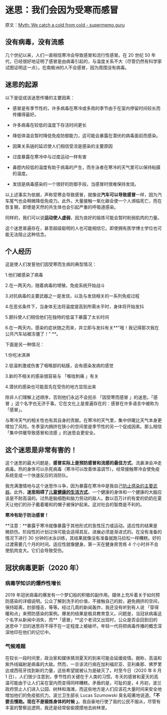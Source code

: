 # 迷思：我们会因为受寒而感冒

原文：[Myth: We catch a cold from cold - supermemo.guru](https://supermemo.guru/wiki/Myth:_We_catch_a_cold_from_cold)

## 没有病毒，没有流感

几个世纪以来，人们一直相信寒冷会导致感冒和流行性感冒。在 20 世纪 50 年代，已经很好地证明了感冒是由病毒引起的，与温度关系不大（尽管仍然有科学家试图证明这一点）。在南极洲的人不会感冒，因为周围没有病毒。

## 迷思的起源

以下是促成该迷思传播的主要因素：

- 感冒是有季节性的，许多病毒在寒冷或多雨的季节由于在室内停留时间较长而传播得最好。

- 许多病毒在较低的温度下存活时间更长

- 降低体温会暂时降低免疫防御能力，这可能会暴露在潜伏的病毒面前而感染。

- 因果关系链的延迟使人们相信受凉是感染的主要原因

- 过度暴露在寒冷中与过度运动一样有害

- 鼻腔内较低的温度有助于病毒的产生，而冬泳者在寒冷的天气里可以保持粘膜的温度。

- 发烧是病毒感染的一个很好的防御手段，当感冒时很难保持发烧。

以上述事实为依据，声称受寒会导致感冒，就像说**汽车可以导致感冒**一样，因为汽车尾气也会稍微降低免疫力。此外，大量接触一氧化碳会使一个人濒临死亡，而在恢复期，即使是天然的共生体也会引起严重的呼吸道感染。

同样的，我们可以说**运动使人虚弱**，因为良好的锻炼可能会暂时削弱肌肉的力量。

这个迷思普遍存在，甚至超级聪明的人也可能相信它。即使拥有医学博士学位也可能无法阻止这种信念。

## 个人经历

这是使人们发誓他们因受寒而生病的典型情况：

1.他们被感染了病毒

2.在一两天内，随着病毒的增殖，免疫系统开始战斗

3.对抗病毒的主要武器之一是发烧，以及与发烧相关的一系列免疫过程

4.在恶劣条件下，当身体无法将温度提高到所需水平时，身体将开始发抖

5.颤抖使人们相信他们在独特的低温下暴露了太长时间

6.在一两天内，感染的症状随之而来，并立即与发抖有关**"哦！我记得那次我在公共汽车站被冻僵了！" **。

下面是另一种情况：

1.你吃冰淇淋

2.低温刺激或伤害了咽喉部的粘膜，会有感染发病的感觉

3.新的不相关的感染很容易与 「喉咙刺痛 」有关

4.潜伏的感染也可能首先在受伤的地方显现出来

除非人们理解上述顺序，否则他们永远不会扼杀 「因受寒而感冒 」的迷思。「感冒 」这个名字也无济于事。它在文化上是普遍存在的：感冒在许多语言中被称为 「感冒」。

与寒冷天气的相关性也有其自身的贡献。在寒冷的天气里，集中供暖比天气本身更增加了风险。冬季室内拥挤在狭小的空间里是季节性的另一个促成因素。那么相信 「集中供暖导致感冒和流感 」的迷思会更安全。

## 这个迷思是非常有害的！

这个迷思的最大问题是，**感冒实际上是预防感冒和流感的最佳方式**。流鼻涕会冲走病毒。热的身体可以杀死病毒（寒冷可以改善体温调节）。经常接触寒冷会使免疫系统变成一个快速反应的消防队。

我充满激情地与这个迷思作斗争，因为暴露在寒冷中是我自己[防止感染的主要武器](https://supermemo.guru/wiki/Formula_for_common_cold_prevention)。此外，**迷思阻碍了[儿童健康的生活方式](https://supermemo.guru/wiki/Daycare_infections)**。一个健康的身体和一个健康的大脑应该是不耐高温的。过热是脑细胞和脑力劳动的敌人。数以百万计的有爱的奶奶在夏天让他们的孙子戴着暖和的帽子被保护起来。这对社会的智商是不利的。

**寒冷有助于防治感冒！**

**注意：**暴露于寒冷就像暴露于其他形式的急性压力或运动。适应性的结果是微损伤。阶段性的计划过快可能会适得其反。进展必须是渐进式的。在没有准备的情况下进行 30 分钟的冰泳训练，其结果就像没有准备就跑马拉松一样糟糕。好的过渡需要几个月的时间。适应性就像健身。第一天在健身房苦练 4 个小时并不会使肌肉变大。它们会导致受伤。

## 冠状病毒更新（2020 年）

### 病毒学知识的爆炸性增长

2019 年冠状病毒的爆发有一个梦幻般的积极的副作用。媒体上充斥着关于如何预防感染的详细说明。公众了解到洗手的价值，不接触自己的脸，避免拥挤的空间，保持距离，肘部撞击，等等。经过几周的新闻轰炸，我还没有听到有人说 「穿得暖和点」来预防感染的案例。爆发的结果是极具教育意义。问题是，当冠状病毒这个名字从新闻中消失，而**「感冒」**这个老词又出现时，公众是否会回到旧的迷思中？旧的迷思将不得不在一定程度上被破坏。年轻一代将把病毒传播的概念深深地印在他们的记忆中。

### 气候难题

在较长一段时间里，政治家和媒体猜测夏天的到来可能会延缓疫情。据称，高温和紫外线辐射是病毒的大敌。然而，一旦该流行病在加利福尼亚、亚利桑那、佛罗里达或西班牙找到新的力量，这些希望就被认为是破灭了。时至今日（2020 年 8 月 1 日），人们很少注意到，季节性的关键在于人类的习惯。冬天的感冒和夏天的高温可能由于让人们呆在室内而变得同样糟糕。矛盾的是，可耻的是，4 月初，波兰政府禁止人们进入公园、树林和海滩，而这些地方是人们应该花大量时间来安全地增加他们的免疫抵抗力。波兰卫生部长 Lucas Szumowski 臭名昭著地说道。**「不要去慢跑。现在不是锻炼身体的时候 」**。我自豪地行使了我的公民不服从，尽管有丰富的警察巡逻网，我还是经常偷偷摸摸地去树林里。